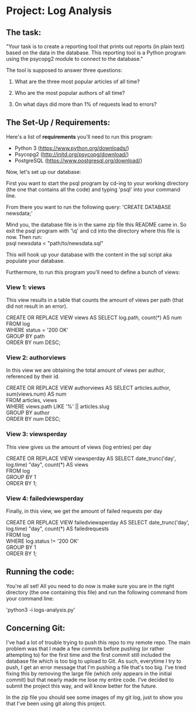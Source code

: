 # Project: Log Analysis

## The task:

"Your task is to create a reporting tool that prints out reports (in plain text) based on the data in the database. This reporting tool is a Python program using the psycopg2 module to connect to the database."

The tool is supposed to answer three questions:

1. What are the three most popular articles of all time?

2. Who are the most popular authors of all time?

3. On what days did more than 1% of requests lead to errors?


## The Set-Up / Requirements:

Here's a list of <b>requirements</b> you'll need to run this program:

- Python 3 (https://www.python.org/downloads/)
- Psycopg2 (http://initd.org/psycopg/download/)
- PostgreSQL (https://www.postgresql.org/download/)

Now, let's set up our database:

First you want to start the psql program by cd-ing to your working directory (the one that contains all the code) and typing 'psql' into your command line.

From there you want to run the following query:
'CREATE DATABASE newsdata;'

Mind you, the database file is in the same zip file this README came in. So exit the psql program with '\q' and cd into the directory where this file is now.
Then run:<br> psql newsdata < "path/to/newsdata.sql"

This will hook up your database with the content in the sql script
aka populate your database.

Furthermore, to run this program you'll need to define a bunch of views:

### View 1: views

This view results in a table that counts the amount of views per
path (that did not result in an error).

CREATE OR REPLACE VIEW views AS SELECT log.path, count(*) AS num <br>
FROM log <br>
WHERE status = '200 OK' <br>
GROUP BY path <br>
ORDER BY num DESC;


### View 2: authorviews

In this view we are obtaining the total amount of views per author, referenced by their id.

CREATE OR REPLACE VIEW authorviews AS SELECT articles.author, sum(views.num) AS num <br>
FROM articles, views <br>
WHERE views.path LIKE '%' || articles.slug <br>
GROUP BY author <br>
ORDER BY num DESC;

### View 3: viewsperday

This view gives us the amount of views (log entries) per day

CREATE OR REPLACE VIEW viewsperday AS SELECT date_trunc('day', log.time) "day", count(*) AS views <br>
FROM log <br>
GROUP BY 1 <br>
ORDER BY 1;

### View 4: failedviewsperday

Finally, in this view, we get the amount of failed requests per day

CREATE OR REPLACE VIEW failedviewsperday AS SELECT date_trunc('day', log.time) "day", count(*) AS failedrequests <br>
FROM log <br>
WHERE log.status != '200 OK' <br>
GROUP BY 1 <br>
ORDER BY 1;

## Running the code:

You're all set! All you need to do now is make sure you are in the right directory (the one containing this file) and run the following command from your command line:

'python3 -i logs-analysis.py'

## Concerning Git:

I've had a lot of trouble trying to push this repo to my remote repo. The main problem was that I made a few commits before pushing (or rather attempting to) for the first time and the first commit still included the database file which is too big to upload to Git.
As such, everytime I try to push, I get an error message that I'm pushing a file that's too big.
I've tried fixing this by removing the large file (which only appears in the initial commit) but that nearly made me lose my entire code.
I've decided to submit the project this way, and will know better for the future.

In the zip file you should see some images of my git log, just to show you that I've been using git along this project.
